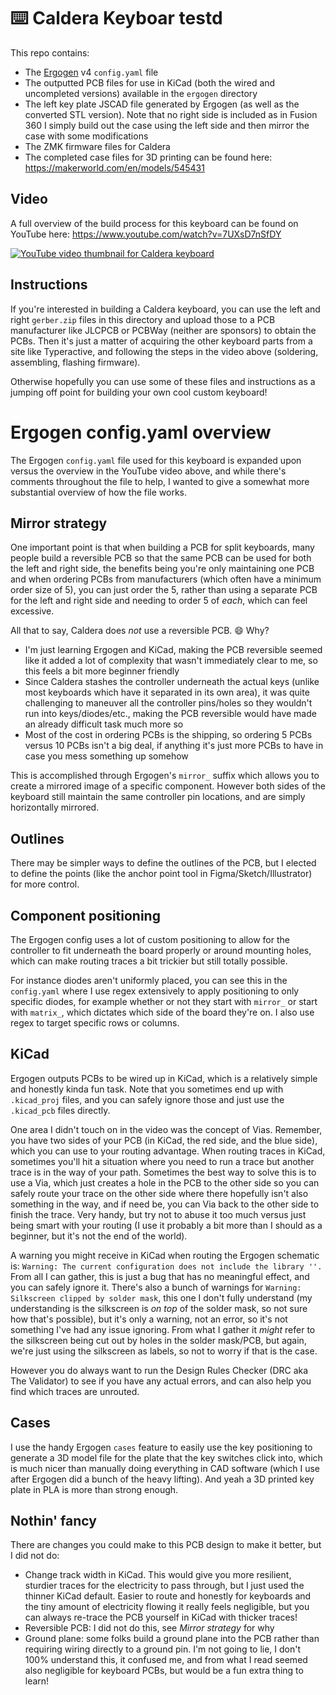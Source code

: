 # ⌨️ Caldera Keyboar testd

This repo contains:

- The [Ergogen](https://github.com/ergogen/ergogen) v4 `config.yaml` file
- The outputted PCB files for use in KiCad (both the wired and uncompleted versions) available in the `ergogen` directory
- The left key plate JSCAD file generated by Ergogen (as well as the converted STL version). Note that no right side is included as in Fusion 360 I simply build out the case using the left side and then mirror the case with some modifications
- The ZMK firmware files for Caldera
- The completed case files for 3D printing can be found here: https://makerworld.com/en/models/545431

## Video

A full overview of the build process for this keyboard can be found on YouTube here: https://www.youtube.com/watch?v=7UXsD7nSfDY

[![YouTube video thumbnail for Caldera keyboard](youtube-thumbnail.jpg)](https://www.youtube.com/watch?v=7UXsD7nSfDY)

## Instructions

If you're interested in building a Caldera keyboard, you can use the left and right `gerber.zip` files in this directory and upload those to a PCB manufacturer like JLCPCB or PCBWay (neither are sponsors) to obtain the PCBs. Then it's just a matter of acquiring the other keyboard parts from a site like Typeractive, and following the steps in the video above (soldering, assembling, flashing firmware).

Otherwise hopefully you can use some of these files and instructions as a jumping off point for building your own cool custom keyboard!

# Ergogen config.yaml overview

The Ergogen `config.yaml` file used for this keyboard is expanded upon versus the overview in the YouTube video above, and while there's comments throughout the file to help, I wanted to give a somewhat more substantial overview of how the file works.

## Mirror strategy

One important point is that when building a PCB for split keyboards, many people build a reversible PCB so that the same PCB can be used for both the left and right side, the benefits being you're only maintaining one PCB and when ordering PCBs from manufacturers (which often have a minimum order size of 5), you can just order the 5, rather than using a separate PCB for the left and right side and needing to order 5 of *each*, which can feel excessive.

All that to say, Caldera does *not* use a reversible PCB. 😄 Why? 

- I'm just learning Ergogen and KiCad, making the PCB reversible seemed like it added a lot of complexity that wasn't immediately clear to me, so this feels a bit more beginner friendly
- Since Caldera stashes the controller underneath the actual keys (unlike most keyboards which have it separated in its own area), it was quite challenging to maneuver all the controller pins/holes so they wouldn't run into keys/diodes/etc., making the PCB reversible would have made an already difficult task much more so
- Most of the cost in ordering PCBs is the shipping, so ordering 5 PCBs versus 10 PCBs isn't a big deal, if anything it's just more PCBs to have in case you mess something up somehow

This is accomplished through Ergogen's `mirror_` suffix which allows you to create a mirrored image of a specific component. However both sides of the keyboard still maintain the same controller pin locations, and are simply horizontally mirrored.

## Outlines

There may be simpler ways to define the outlines of the PCB, but I elected to define the points (like the anchor point tool in Figma/Sketch/Illustrator) for more control.

## Component positioning

The Ergogen config uses a lot of custom positioning to allow for the controller to fit underneath the board properly or around mounting holes, which can make routing traces a bit trickier but still totally possible. 

For instance diodes aren't uniformly placed, you can see this in the `config.yaml` where I use regex extensively to apply positioning to only specific diodes, for example whether or not they start with `mirror_` or start with `matrix_`, which dictates which side of the board they're on. I also use regex to target specific rows or columns.

## KiCad

Ergogen outputs PCBs to be wired up in KiCad, which is a relatively simple and honestly kinda fun task. Note that you sometimes end up with `.kicad_proj` files, and you can safely ignore those and just use the `.kicad_pcb` files directly.

One area I didn't touch on in the video was the concept of Vias. Remember, you have two sides of your PCB (in KiCad, the red side, and the blue side), which you can use to your routing advantage. When routing traces in KiCad, sometimes you'll hit a situation where you need to run a trace but another trace is in the way of your path. Sometimes the best way to solve this is to use a Via, which just creates a hole in the PCB to the other side so you can safely route your trace on the other side where there hopefully isn't also something in the way, and if need be, you can Via back to the other side to finish the trace. Very handy, but try not to abuse it too much versus just being smart with your routing (I use it probably a bit more than I should as a beginner, but it's not the end of the world).

A warning you might receive in KiCad when routing the Ergogen schematic is: `Warning: The current configuration does not include the library ''.` From all I can gather, this is just a bug that has no meaningful effect, and you can safely ignore it. There's also a bunch of warnings for `Warning: Silkscreen clipped by solder mask`, this one I don't fully understand (my understanding is the silkscreen is *on top* of the solder mask, so not sure how that's possible), but it's only a warning, not an error, so it's not something I've had any issue ignoring. From what I gather it *might* refer to the silkscreen being cut out by holes in the solder mask/PCB, but again, we're just using the silkscreen as labels, so not to worry if that is the case.

However you do always want to run the Design Rules Checker (DRC aka The Validator) to see if you have any actual errors, and can also help you find which traces are unrouted.

## Cases

I use the handy Ergogen `cases` feature to easily use the key positioning to generate a 3D model file for the plate that the key switches click into, which is much nicer than manually doing everything in CAD software (which I use after Ergogen did a bunch of the heavy lifting). And yeah a 3D printed key plate in PLA is more than strong enough.

## Nothin' fancy

There are changes you could make to this PCB design to make it better, but I did not do:

- Change track width in KiCad. This would give you more resilient, sturdier traces for the electricity to pass through, but I just used the thinner KiCad default. Easier to route and honestly for keyboards and the tiny amount of electricity flowing it really feels negligible, but you can always re-trace the PCB yourself in KiCad with thicker traces!
- Reversible PCB: I did not do this, see *Mirror strategy* for why
- Ground plane: some folks build a ground plane into the PCB rather than requiring wiring directly to a ground pin. I'm not going to lie, I don't 100% understand this, it confused me, and from what I read seemed also negligible for keyboard PCBs, but would be a fun extra thing to learn!

